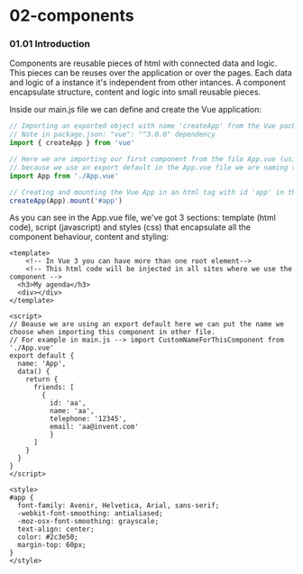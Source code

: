 # 02-components

### 01.01 Introduction

Components are reusable pieces of html with connected data and logic. This pieces can be reuses over the application or over the pages. Each data and logic of a instance it's independent from other intances. A component encapsulate structure, content and logic into small reusable pieces.

Inside our main.js file we can define and create the Vue application:

```javascript
// Importing an exported object with name 'createApp' from the Vue package.
// Note in package.json: "vue": "^3.0.0" dependency
import { createApp } from 'vue' 

// Here we are importing our first component from the file App.vue (using relative path) and
// because we use an export default in the App.vue file we are naming the component as "App"
import App from './App.vue' 

// Creating and mounting the Vue App in an html tag with id 'app' in the index .html file.
createApp(App).mount('#app')
```

As you can see in the App.vue file, we've got 3 sections: template (html code), script (javascript) and styles (css) that encapsulate all the component behaviour, content and styling:

```vue
<template>
    <!-- In Vue 3 you can have more than one root element-->
    <!-- This html code will be injected in all sites where we use the component -->
  <h3>My agenda</h3>  
  <div></div>  
</template>

<script>
// Beause we are using an export default here we can put the name we choose when importing this component in other file.
// For example in main.js --> import CustomNameForThisComponent from './App.vue'
export default {
  name: 'App',
  data() {
    return {
      friends: [
        {
          id: 'aa',
          name: 'aa',
          telephone: '12345',
          email: 'aa@invent.com'
          }
      ]
    }
  }
}
</script>

<style>
#app {
  font-family: Avenir, Helvetica, Arial, sans-serif;
  -webkit-font-smoothing: antialiased;
  -moz-osx-font-smoothing: grayscale;
  text-align: center;
  color: #2c3e50;
  margin-top: 60px;
}
</style>
```
